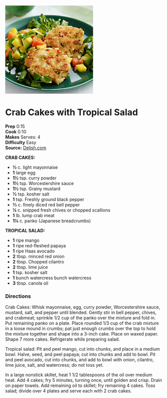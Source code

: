 [![](/images/2c18bbbb-4b2c-4afc-9966-f93830fcefea.jpg)](http://del.h-cdn.co/assets/cm/15/10/54f8ca09da2c3_-_crab-cakes-0610-msc.jpg)

#  Crab Cakes with Tropical Salad


**Prep** 0:15  
**Cook** 0:10  
**Makes** Serves: 4  
**Difficulty** Easy  
**Source:** [Delish.com](http://www.delish.com/cooking/recipe-ideas/recipes/a30912/crab-cakes-tropical-salad-recipe-rbk0610/)

**CRAB CAKES:**
  *  **½** c. light mayonnaise
  *  **1** large egg
  *  **1½** tsp. curry powder
  *  **1½** tsp. Worcestershire sauce
  *  **1½** tsp. Grainy mustard
  *  **½** tsp. kosher salt
  *  **1** tsp. Freshly ground black pepper
  *  **⅓** c. finely diced red bell pepper
  *  **¼** c. snipped fresh chives or chopped scallions
  *  **1** lb. lump crab meat
  *  **1¼** c. panko (Japanese breadcrumbs)
 
**TROPICAL SALAD:**
  *   **1** ripe mango
  *   **1** ripe red-fleshed papaya
  *   **1** ripe Haas avocado
  *   **2** tbsp. minced red onion
  *   **2** tbsp. Chopped cilantro
  *   **2** tbsp. lime juice
  *   **1** tsp. kosher salt
  *   **1** bunch watercress bunch watercress
  *   **3** tbsp. canola oil

###  Directions

Crab Cakes: Whisk mayonnaise, egg, curry powder, Worcestershire sauce,
mustard, salt, and pepper until blended. Gently stir in bell pepper, chives,
and crabmeat; sprinkle 1/2 cup of the panko over the mixture and fold in. Put
remaining panko on a plate. Place rounded 1/3 cup of the crab mixture in a
loose mound in crumbs; pat just enough crumbs over the top to hold the mixture
together and shape into a 3-inch cake. Place on waxed paper. Shape 7 more
cakes. Refrigerate while preparing salad.

Tropical salad: Pit and peel mango, cut into chunks, and place in a medium
bowl. Halve, seed, and peel papaya; cut into chunks and add to bowl. Pit and
peel avocado, cut into chunks, and add to bowl with onion, cilantro, lime
juice, salt, and watercress; do not toss yet.

In a large nonstick skillet, heat 1 1/2 tablespoons of the oil over medium
heat. Add 4 cakes; fry 5 minutes, turning once, until golden and crisp. Drain
on paper towels. Add remaining oil to skillet; fry remaining 4 cakes. Toss
salad; divide over 4 plates and serve each with 2 crab cakes.

